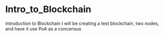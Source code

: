 # Intro_to_Blockchain
Introduction to Blockchain I will be creating a test blockchain, two nodes, and have it use PoA as a concensus
